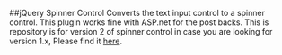 ##jQuery Spinner Control
Converts the text input control to a spinner control. This plugin works fine with ASP.net for the post backs.
This is repository is for version 2 of spinner control in case you are looking for version 1.x, Please find it [here](https://github.com/MindzGroupTechnologies/spinner-control/tree/master-legacy).
